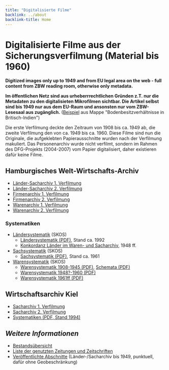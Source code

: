 ```yaml
---
title: "Digitalisierte Filme"
backlink: ../about
backlink-title: Home
---
```


# Digitalisierte Filme aus der Sicherungsverfilmung (Material bis 1960)

__Digitized images only up to 1949 and from EU legal area on the web - full
content from ZBW reading room, otherwise only metadata.__

__Im öffentlichen Netz sind aus urheberrrechtlichen Gründen z.T. nur die
Metadaten zu den digitalisieten Mikrofilmen sichtbar. Die Artikel selbst sind
bis 1949 nur aus dem EU-Raum und ansonsten nur vom ZBW-Lesesaal aus
zugänglich.__ (<a href="/film/h1/sh/S0690H" rel="nofollow">Beispiel</a> aus
Mappe "Bodenbesitzverhältnisse in Britisch-Indien")

Die erste Verfilmung deckte den Zeitraum von 1908 bis ca. 1949 ab, die
zweite Verfilmung den von ca. 1949 bis ca. 1960. Diese Filme sind nun die
Originale, die aufgeklebten Papierausschnitte wurden nach der Verfilmung
makuliert. Das Personenarchiv wurde nicht verfilmt, sondern im Rahmen des
DFG-Projekts (2004-2007) vom Papier digitalisiert, daher existieren dafür keine
Filme.


## Hamburgisches Welt-Wirtschafts-Archiv

* [Länder-Sacharchiv 1. Verfilmung](h1_sh.de.html)
* [Länder-Sacharchiv 2. Verfilmung](h2_sh.de.html)
* [Firmenarchiv 1. Verfilmung](h1_co.de.html)
* [Firmenarchiv 2. Verfilmung](h2_co.de.html)
* [Warenarchiv 1. Verfilmung](h1_wa.de.html)
* [Warenarchiv 2. Verfilmung](h2_wa.de.html)


### Systematiken

* [Ländersystematik](http://zbw.eu/beta/skosmos/geo/de/page/157538) (SKOS)
  * [Ländersystematik (PDF)](../doc/hwwa/geo/hwwa_laender_systematik_t2.pdf), Stand ca. 1992 
  * [Konkordanz Länder im Waren- und Sacharchiv](../doc/hwwa/geo/hwwa_laender_konkordanz_1948ff.pdf), 1948 ff.
* [Sachsystematik](http://zbw.eu/beta/skosmos/subject/de/page/156329) (SKOS)
  * [Sachsystematik (PDF)](../doc/hwwa/subject/hwwa_sach_systematik_1961.pdf), Stand ca. 1961
* [Warensystematik](http://zbw.eu/beta/skosmos/ware/de/page/157549) (SKOS)
  * [Warensystematik 1908-1945 (PDF)](../doc/hwwa/ware/warenarchiv_1908-1945_systematik.pdf), [Schemata (PDF)](../doc/hwwa/ware/warenarchiv_1908-1945_schemata.pdf)
  * [Warensystematik 1948?-1960 (PDF)](../doc/hwwa/ware/warenarchiv_1948-1960_systematik.pdf)
  * [Warensystematik 1961ff (PDF)](../doc/hwwa/ware/warenarchiv_1961ff_systematik.pdf)


## Wirtschaftsarchiv Kiel

* [Sacharchiv 1. Verfilmung](k1_sh.de.html)
* [Sacharchiv 2. Verfilmung](k2_sh.de.html)
* [Systematiken (PDF, Stand 1994)](../doc/wia/wia_systematiken.pdf)


## _Weitere Informationen_

* [Bestandsübersicht](../doc/holding)
* [Liste der genutzten Zeitungen und Zeitschriften](../list/publication/about.de.html)
* [Veröffentlichte Abschnitte](public_section.h1_sh.de.html) (Länder-/Sacharchiv bis 1949, punktuell, dafür ohne Geobeschränkung)
